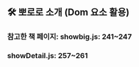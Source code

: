 ## 🛠 뽀로로 소개 (Dom 요소 활용)
### 참고한 책 페이지: showbig.js: 241~247 
###               showDetail.js: 257~261

